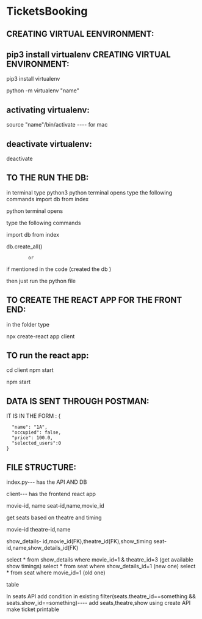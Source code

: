 # TicketsBooking

CREATING VIRTUAL EENVIRONMENT:
-----------------------------
pip3 install virtualenv
CREATING VIRTUAL ENVIRONMENT:
-----------------------------
pip3 install virtualenv

python -m virtualenv "name"

activating virtualenv:
---------------------
source "name"/bin/activate ---- for mac 

deactivate virtualenv:
-----------------------
deactivate

TO THE RUN THE DB:
--------------------
in terminal type python3
python terminal opens 
type the following commands
import db from index

python terminal opens

type the following commands

import db from index

db.create_all()

            or 

if mentioned in the code (created the db )

then just run the python file

TO CREATE THE REACT APP FOR THE FRONT END:
-------------------------------------------
in the folder type 

npx create-react app client

TO run the react app:
---------------------
cd client 
npm start



npm start

DATA IS SENT THROUGH POSTMAN:
-----------------------------
IT IS IN THE FORM :
    {
       
      "name": "1A", 
      "occupied": false, 
      "price": 100.0,
      "selected_users":0
    }

FILE STRUCTURE:
---------------
index.py--- has the API AND DB 

client--- has the frontend react app

movie-id, name
seat-id,name,movie_id

get seats based on theatre and timing 

movie-id
theatre-id,name

show_details- id,movie_id(FK),theatre_id(FK),show_timing
seat-  id,name,show_details_id(FK)

select * from show_details where movie_id=1 & theatre_id=3  (get available show timings)
select * from seat where show_details_id=1 (new one)
select * from seat where movie_id=1 (old one)


table 
<!-- theatre- id,name
show-id,time(string) -->
<!-- seats-theatre_id(FK),show_id(FK) -->
In seats API add condition in existing filter(seats.theatre_id==something && seats.show_id==something)----
add seats,theatre,show using create API
make ticket printable